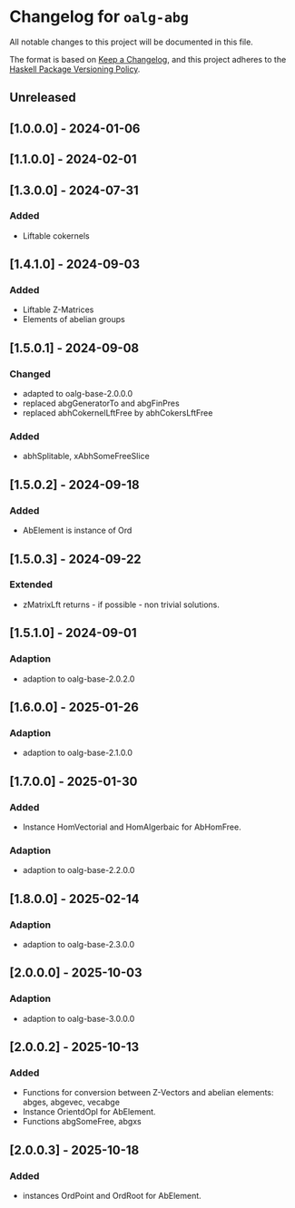 # Changelog for `oalg-abg`

All notable changes to this project will be documented in this file.

The format is based on [Keep a Changelog](https://keepachangelog.com/en/1.0.0/),
and this project adheres to the
[Haskell Package Versioning Policy](https://pvp.haskell.org/).

## Unreleased

## [1.0.0.0] - 2024-01-06

## [1.1.0.0] - 2024-02-01

## [1.3.0.0] - 2024-07-31

### Added
- Liftable cokernels

## [1.4.1.0] - 2024-09-03
### Added
- Liftable Z-Matrices
- Elements of abelian groups

## [1.5.0.1] - 2024-09-08
### Changed
- adapted to oalg-base-2.0.0.0
- replaced abgGeneratorTo and abgFinPres
- replaced abhCokernelLftFree by abhCokersLftFree
### Added
- abhSplitable, xAbhSomeFreeSlice

## [1.5.0.2] - 2024-09-18
### Added
- AbElement is instance of Ord

## [1.5.0.3] - 2024-09-22
### Extended
- zMatrixLft returns - if possible - non trivial solutions.

## [1.5.1.0] - 2024-09-01
### Adaption
- adaption to oalg-base-2.0.2.0

## [1.6.0.0] - 2025-01-26
### Adaption
- adaption to oalg-base-2.1.0.0

## [1.7.0.0] - 2025-01-30

### Added
- Instance HomVectorial and HomAlgerbaic for AbHomFree.

### Adaption
- adaption to oalg-base-2.2.0.0

## [1.8.0.0] - 2025-02-14

### Adaption
- adaption to oalg-base-2.3.0.0

## [2.0.0.0] - 2025-10-03

### Adaption
- adaption to oalg-base-3.0.0.0

## [2.0.0.2] - 2025-10-13

### Added
- Functions for conversion between Z-Vectors and abelian elements: abges, abgevec, vecabge
- Instance OrientdOpl for AbElement.
- Functions abgSomeFree, abgxs

## [2.0.0.3] - 2025-10-18

### Added
- instances OrdPoint and OrdRoot for AbElement.
